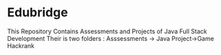 # Edubridge
This Repository Contains  Assessments and Projects of Java Full Stack Development
Their is two folders :
  Asssessments -> Java
                  Project->Game
  Hackrank
  
